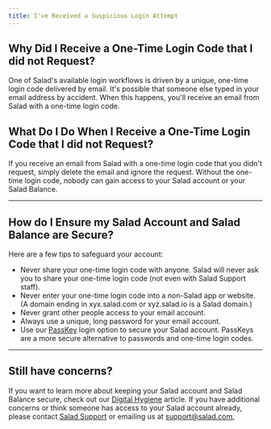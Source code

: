 ```yaml
---
title: I've Received a Suspicious Login Attempt
---
```


## Why Did I Receive a One-Time Login Code that I did not Request?

One of Salad's available login workflows is driven by a unique, one-time login code delivered by email. It's possible
that someone else typed in your email address by accident. When this happens, you'll receive an email from Salad with a
one-time login code.

## What Do I Do When I Receive a One-Time Login Code that I did not Request?

If you receive an email from Salad with a one-time login code that you didn't request, simply delete the email and
ignore the request. Without the one-time login code, nobody can gain access to your Salad account or your Salad Balance.

---

## How do I Ensure my Salad Account and Salad Balance are Secure?

Here are a few tips to safeguard your account:

- Never share your one-time login code with anyone. Salad will never ask you to share your one-time login code (not even
  with Salad Support staff).
- Never enter your one-time login code into a non-Salad app or website. (A domain ending in xyx.salad.com or
  xyz.salad.io is a Salad domain.)
- Never grant other people access to your email account.
- Always use a unique, long password for your email account.
- Use our [PassKey](/docs/guides/using-salad/501-salad-app-passkeys) login option to secure your Salad account. PassKeys
  are a more secure alternative to passwords and one-time login codes.

---

## **Still have concerns?**

If you want to learn more about keeping your Salad account and Salad Balance secure, check out our
[Digital Hygiene](/docs/guides/getting-started/206-digital-hygiene-and-your-salad-balance) article. If you have
additional concerns or think someone has access to your Salad account already, please contact
[Salad Support](/docs/guides/your-pc/216-how-to-create-a-support-ticket) or emailing us at
[support@salad.com.](mailto:support@salad.com)
